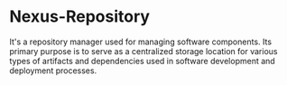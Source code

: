 # Nexus-Repository
It's a repository manager used for managing software components. Its primary purpose is to serve as a centralized storage location for various types of artifacts and dependencies used in software development and deployment processes. 
